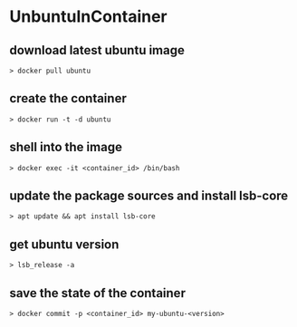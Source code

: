 # UnbuntuInContainer

## download latest ubuntu image
`> docker pull ubuntu`

## create the container
`> docker run -t -d ubuntu`

## shell into the image
`> docker exec -it <container_id> /bin/bash`

## update the package sources and install lsb-core 
`> apt update && apt install lsb-core`

## get ubuntu version
`> lsb_release -a`

## save the state of the container
`> docker commit -p <container_id> my-ubuntu-<version>`
